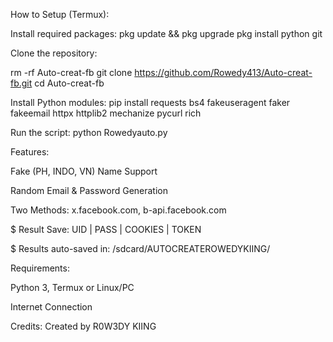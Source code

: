 How to Setup (Termux):

Install required packages:
pkg update && pkg upgrade
pkg install python git

Clone the repository:

rm -rf Auto-creat-fb
git clone https://github.com/Rowedy413/Auto-creat-fb.git
cd Auto-creat-fb



Install Python modules:
pip install requests bs4 fakeuseragent faker fakeemail httpx httplib2 mechanize pycurl rich


Run the script:
python Rowedyauto.py



Features:

Fake (PH, INDO, VN) Name Support

Random Email & Password Generation

Two Methods: x.facebook.com, b-api.facebook.com

$
Result Save: UID | PASS | COOKIES | TOKEN

$
Results auto-saved in: /sdcard/AUTOCREATEROWEDYKIING/

Requirements:

Python 3, Termux or Linux/PC

Internet Connection

Credits:
Created by R0W3DY KIING
